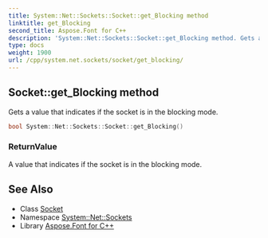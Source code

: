 ```yaml
---
title: System::Net::Sockets::Socket::get_Blocking method
linktitle: get_Blocking
second_title: Aspose.Font for C++
description: 'System::Net::Sockets::Socket::get_Blocking method. Gets a value that indicates if the socket is in the blocking mode in C++.'
type: docs
weight: 1900
url: /cpp/system.net.sockets/socket/get_blocking/
---
```

## Socket::get_Blocking method


Gets a value that indicates if the socket is in the blocking mode.

```cpp
bool System::Net::Sockets::Socket::get_Blocking()
```


### ReturnValue

A value that indicates if the socket is in the blocking mode.

## See Also

* Class [Socket](../)
* Namespace [System::Net::Sockets](../../)
* Library [Aspose.Font for C++](../../../)
